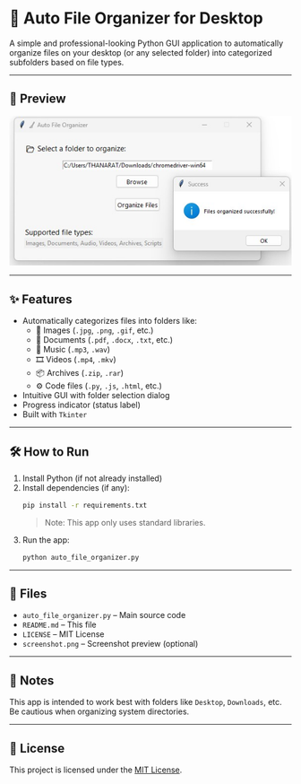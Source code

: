 # 🧹 Auto File Organizer for Desktop

A simple and professional-looking Python GUI application to automatically organize files on your desktop (or any selected folder) into categorized subfolders based on file types.

---

## 📸 Preview

![App Preview](s5.jpg)

---

## ✨ Features

- Automatically categorizes files into folders like:
  - 📁 Images (`.jpg`, `.png`, `.gif`, etc.)
  - 📄 Documents (`.pdf`, `.docx`, `.txt`, etc.)
  - 🎵 Music (`.mp3`, `.wav`)
  - 🎞️ Videos (`.mp4`, `.mkv`)
  - 📦 Archives (`.zip`, `.rar`)
  - ⚙️ Code files (`.py`, `.js`, `.html`, etc.)
- Intuitive GUI with folder selection dialog
- Progress indicator (status label)
- Built with `Tkinter`

---

## 🛠️ How to Run

1. Install Python (if not already installed)
2. Install dependencies (if any):
    ```bash
    pip install -r requirements.txt
    ```
    > Note: This app only uses standard libraries.
3. Run the app:
    ```bash
    python auto_file_organizer.py
    ```

---

## 📁 Files

- `auto_file_organizer.py` – Main source code
- `README.md` – This file
- `LICENSE` – MIT License
- `screenshot.png` – Screenshot preview (optional)

---

## 📌 Notes

This app is intended to work best with folders like `Desktop`, `Downloads`, etc. Be cautious when organizing system directories.

---

## 📜 License

This project is licensed under the [MIT License](../LICENSE).
